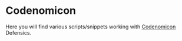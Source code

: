 Codenomicon
===========

Here you will find various scripts/snippets working with [Codenomicon](http://www.codenomicon.com/) Defensics. 
